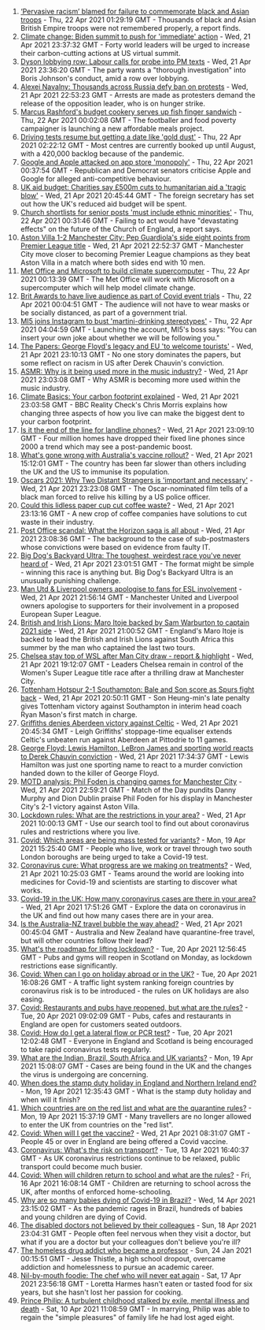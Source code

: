 1. [‘Pervasive racism’ blamed for failure to commemorate black and Asian troops](https://www.bbc.co.uk/news/uk-56840131) - Thu, 22 Apr 2021 01:29:19 GMT - Thousands of black and Asian British Empire troops were not remembered properly, a report finds.
2. [Climate change: Biden summit to push for 'immediate' action](https://www.bbc.co.uk/news/science-environment-56837927) - Wed, 21 Apr 2021 23:37:32 GMT - Forty world leaders will be urged to increase their carbon-cutting actions at US virtual summit.
3. [Dyson lobbying row: Labour calls for probe into PM texts](https://www.bbc.co.uk/news/uk-politics-56839459) - Wed, 21 Apr 2021 23:36:20 GMT - The party wants a "thorough investigation" into Boris Johnson's conduct, amid a row over lobbying.
4. [Alexei Navalny: Thousands across Russia defy ban on protests](https://www.bbc.co.uk/news/world-europe-56834655) - Wed, 21 Apr 2021 22:53:23 GMT - Arrests are made as protesters demand the release of the opposition leader, who is on hunger strike.
5. [Marcus Rashford's budget cookery serves up fish finger sandwich](https://www.bbc.co.uk/news/education-56825700) - Thu, 22 Apr 2021 00:02:08 GMT - The footballer and food poverty campaigner is launching a new affordable meals project.
6. [Driving tests resume but getting a date like 'gold dust'](https://www.bbc.co.uk/news/uk-56834724) - Thu, 22 Apr 2021 02:22:12 GMT - Most centres are currently booked up until August, with a 420,000 backlog because of the pandemic.
7. [Google and Apple attacked on app store 'monopoly'](https://www.bbc.co.uk/news/technology-56840379) - Thu, 22 Apr 2021 00:37:54 GMT - Republican and Democrat senators criticise Apple and Google for alleged anti-competitive behaviour.
8. [UK aid budget: Charities say £500m cuts to humanitarian aid a 'tragic blow'](https://www.bbc.co.uk/news/uk-politics-56836430) - Wed, 21 Apr 2021 20:45:44 GMT - The foreign secretary has set out how the UK's reduced aid budget will be spent.
9. [Church shortlists for senior posts 'must include ethnic minorities'](https://www.bbc.co.uk/news/uk-56838739) - Thu, 22 Apr 2021 00:31:46 GMT - Failing to act would have "devastating effects" on the future of the Church of England, a report says.
10. [Aston Villa 1-2 Manchester City: Pep Guardiola's side eight points from Premier League title](https://www.bbc.co.uk/sport/football/56741406) - Wed, 21 Apr 2021 22:52:37 GMT - Manchester City move closer to becoming Premier League champions as they beat Aston Villa in a match where both sides end with 10 men.
11. [Met Office and Microsoft to build climate supercomputer](https://www.bbc.co.uk/news/technology-56840169) - Thu, 22 Apr 2021 00:13:39 GMT - The Met Office will work with Microsoft on a supercomputer which will help model climate change.
12. [Brit Awards to have live audience as part of Covid event trials](https://www.bbc.co.uk/news/entertainment-arts-56835482) - Thu, 22 Apr 2021 00:04:51 GMT - The audience will not have to wear masks or be socially distanced, as part of a government trial.
13. [MI5 joins Instagram to bust 'martini-drinking stereotypes'](https://www.bbc.co.uk/news/uk-56840811) - Thu, 22 Apr 2021 04:04:59 GMT - Launching the account, MI5's boss says: "You can insert your own joke about whether we will be following you."
14. [The Papers: George Floyd's legacy and EU 'to welcome tourists'](https://www.bbc.co.uk/news/blogs-the-papers-56840119) - Wed, 21 Apr 2021 23:10:13 GMT - No one story dominates the papers, but some reflect on racism in US after Derek Chauvin's conviction.
15. [ASMR: Why is it being used more in the music industry?](https://www.bbc.co.uk/news/entertainment-arts-56837707) - Wed, 21 Apr 2021 23:03:08 GMT - Why ASMR is becoming more used within the music industry.
16. [Climate Basics: Your carbon footprint explained](https://www.bbc.co.uk/news/science-environment-56822950) - Wed, 21 Apr 2021 23:03:58 GMT - BBC Reality Check's Chris Morris explains how changing three aspects of how you live can make the biggest dent to your carbon footprint.
17. [Is it the end of the line for landline phones?](https://www.bbc.co.uk/news/business-56831212) - Wed, 21 Apr 2021 23:09:10 GMT - Four million homes have dropped their fixed line phones since 2000 a trend which may see a post-pandemic boost.
18. [What's gone wrong with Australia's vaccine rollout?](https://www.bbc.co.uk/news/world-australia-56825920) - Wed, 21 Apr 2021 15:12:01 GMT - The country has been far slower than others including the UK and the US to immunise its population.
19. [Oscars 2021: Why Two Distant Strangers is 'important and necessary'](https://www.bbc.co.uk/news/entertainment-arts-56813176) - Wed, 21 Apr 2021 23:23:08 GMT - The Oscar-nominated film tells of a black man forced to relive his killing by a US police officer.
20. [Could this lidless paper cup cut coffee waste?](https://www.bbc.co.uk/news/business-56582456) - Wed, 21 Apr 2021 23:13:16 GMT - A new crop of coffee companies have solutions to cut waste in their industry.
21. [Post Office scandal: What the Horizon saga is all about](https://www.bbc.co.uk/news/business-56718036) - Wed, 21 Apr 2021 23:08:36 GMT - The background to the case of sub-postmasters whose convictions were based on evidence from faulty IT.
22. [Big Dog's Backyard Ultra: The toughest, weirdest race you've never heard of](https://www.bbc.co.uk/sport/56720358) - Wed, 21 Apr 2021 23:01:51 GMT - The format might be simple - winning this race is anything but. Big Dog's Backyard Ultra is an unusually punishing challenge.
23. [Man Utd & Liverpool owners apologise to fans for ESL involvement](https://www.bbc.co.uk/sport/football/56828413) - Wed, 21 Apr 2021 21:56:14 GMT - Manchester United and Liverpool owners apologise to supporters for their involvement in a proposed European Super League.
24. [British and Irish Lions: Maro Itoje backed by Sam Warburton to captain 2021 side](https://www.bbc.co.uk/sport/rugby-union/56832630) - Wed, 21 Apr 2021 21:00:52 GMT - England's Maro Itoje is backed to lead the British and Irish Lions against South Africa this summer by the man who captained the last two tours.
25. [Chelsea stay top of WSL after Man City draw - report & highlight](https://www.bbc.co.uk/sport/football/56741399) - Wed, 21 Apr 2021 19:12:07 GMT - Leaders Chelsea remain in control of the Women's Super League title race after a thrilling draw at Manchester City.
26. [Tottenham Hotspur 2-1 Southampton: Bale and Son score as Spurs fight back](https://www.bbc.co.uk/sport/football/56383512) - Wed, 21 Apr 2021 20:50:11 GMT - Son Heung-min's late penalty gives Tottenham victory against Southampton in interim head coach Ryan Mason's first match in charge.
27. [Griffiths denies Aberdeen victory against Celtic](https://www.bbc.co.uk/sport/football/56564060) - Wed, 21 Apr 2021 20:45:34 GMT - Leigh Griffiths' stoppage-time equaliser extends Celtic's unbeaten run against Aberdeen at Pittodrie to 11 games.
28. [George Floyd: Lewis Hamilton, LeBron James and sporting world reacts to Derek Chauvin conviction](https://www.bbc.co.uk/sport/56836648) - Wed, 21 Apr 2021 17:34:37 GMT - Lewis Hamilton was just one sporting name to react to a murder conviction handed down to the killer of George Floyd.
29. [MOTD analysis: Phil Foden is changing games for Manchester City](https://www.bbc.co.uk/sport/av/football/56839507) - Wed, 21 Apr 2021 22:59:21 GMT - Match of the Day pundits Danny Murphy and Dion Dublin praise Phil Foden for his display in Manchester City's 2-1 victory against Aston Villa.
30. [Lockdown rules: What are the restrictions in your area?](https://www.bbc.co.uk/news/uk-54373904) - Wed, 21 Apr 2021 10:00:13 GMT - Use our search tool to find out about coronavirus rules and restrictions where you live.
31. [Covid: Which areas are being mass tested for variants?](https://www.bbc.co.uk/news/explainers-54872039) - Mon, 19 Apr 2021 15:25:40 GMT - People who live, work or travel through two south London boroughs are being urged to take a Covid-19 test.
32. [Coronavirus cure: What progress are we making on treatments?](https://www.bbc.co.uk/news/health-52354520) - Wed, 21 Apr 2021 10:25:03 GMT - Teams around the world are looking into medicines for Covid-19 and scientists are starting to discover what works.
33. [Covid-19 in the UK: How many coronavirus cases are there in your area?](https://www.bbc.co.uk/news/uk-51768274) - Wed, 21 Apr 2021 17:51:26 GMT - Explore the data on coronavirus in the UK and find out how many cases there are in your area.
34. [Is the Australia-NZ travel bubble the way ahead?](https://www.bbc.co.uk/news/business-56796943) - Wed, 21 Apr 2021 00:45:04 GMT - Australia and New Zealand have quarantine-free travel, but will other countries follow their lead?
35. [What's the roadmap for lifting lockdown?](https://www.bbc.co.uk/news/explainers-52530518) - Tue, 20 Apr 2021 12:56:45 GMT - Pubs and gyms will reopen in Scotland on Monday, as lockdown restrictions ease significantly.
36. [Covid: When can I go on holiday abroad or in the UK?](https://www.bbc.co.uk/news/explainers-52646738) - Tue, 20 Apr 2021 16:08:26 GMT - A traffic light system ranking foreign countries by coronavirus risk is to be introduced - the rules on UK holidays are also easing.
37. [Covid: Restaurants and pubs have reopened, but what are the rules?](https://www.bbc.co.uk/news/business-52977388) - Tue, 20 Apr 2021 09:02:09 GMT - Pubs, cafes and restaurants in England are open for customers seated outdoors.
38. [Covid: How do I get a lateral flow or PCR test?](https://www.bbc.co.uk/news/health-51943612) - Tue, 20 Apr 2021 12:02:48 GMT - Everyone in England and Scotland is being encouraged to take rapid coronavirus tests regularly.
39. [What are the Indian, Brazil, South Africa and UK variants?](https://www.bbc.co.uk/news/health-55659820) - Mon, 19 Apr 2021 15:08:07 GMT - Cases are being found in the UK and the changes the virus is undergoing are concerning.
40. [When does the stamp duty holiday in England and Northern Ireland end?](https://www.bbc.co.uk/news/business-53319433) - Mon, 19 Apr 2021 12:35:43 GMT - What is the stamp duty holiday and when will it finish?
41. [Which countries are on the red list and what are the quarantine rules?](https://www.bbc.co.uk/news/explainers-52544307) - Mon, 19 Apr 2021 15:37:19 GMT - Many travellers are no longer allowed to enter the UK from countries on the "red list".
42. [Covid: When will I get the vaccine?](https://www.bbc.co.uk/news/health-55045639) - Wed, 21 Apr 2021 08:31:07 GMT - People 45 or over in England are being offered a Covid vaccine.
43. [Coronavirus: What's the risk on transport?](https://www.bbc.co.uk/news/health-51736185) - Tue, 13 Apr 2021 16:40:37 GMT - As UK coronavirus restrictions continue to be relaxed, public transport could become much busier.
44. [Covid: When will children return to school and what are the rules?](https://www.bbc.co.uk/news/education-51643556) - Fri, 16 Apr 2021 16:08:14 GMT - Children are returning to school across the UK, after months of enforced home-schooling.
45. [Why are so many babies dying of Covid-19 in Brazil?](https://www.bbc.co.uk/news/world-latin-america-56696907) - Wed, 14 Apr 2021 23:15:02 GMT - As the pandemic rages in Brazil, hundreds of babies and young children are dying of Covid.
46. [The disabled doctors not believed by their colleagues](https://www.bbc.co.uk/news/disability-56244376) - Sun, 18 Apr 2021 23:04:31 GMT - People often feel nervous when they visit a doctor, but what if you are a doctor but your colleagues don't believe you're ill?
47. [The homeless drug addict who became a professor](https://www.bbc.co.uk/news/stories-55559382) - Sun, 24 Jan 2021 00:15:51 GMT - Jesse Thistle, a high school dropout, overcame addiction and homelessness to pursue an academic career.
48. [Nil-by-mouth foodie: The chef who will never eat again](https://www.bbc.co.uk/news/stories-56688582) - Sat, 17 Apr 2021 23:56:18 GMT - Loretta Harmes hasn't eaten or tasted food for six years, but she hasn't lost her passion for cooking.
49. [Prince Philip: A turbulent childhood stalked by exile, mental illness and death](https://www.bbc.co.uk/news/uk-56690270) - Sat, 10 Apr 2021 11:08:59 GMT - In marrying, Philip was able to regain the "simple pleasures" of family life he had lost aged eight.
